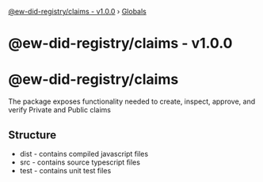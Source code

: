 [@ew-did-registry/claims - v1.0.0](README.md) › [Globals](globals.md)

# @ew-did-registry/claims - v1.0.0

# @ew-did-registry/claims

The package exposes functionality needed to create, inspect, approve, and verify Private and Public claims

## Structure
- dist - contains compiled javascript files
- src - contains source typescript files
- test - contains unit test files
